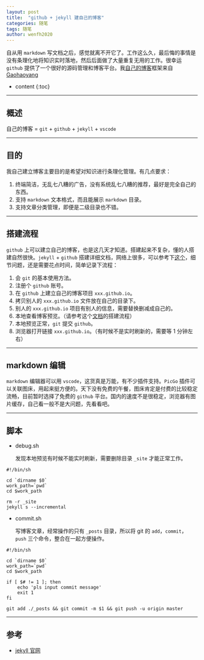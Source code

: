 ```yaml
---
layout: post
title:  "github + jekyll 建自己的博客"
categories: 随笔
tags: 随笔
author: wenfh2020
--- 
```


自从用 `markdown` 写文档之后，感觉就离不开它了。工作这么久，最后悔的事情是没有条理化地将知识实时落地，然后后面做了大量重复无用的工作。很幸运 `github` 提供了一个很好的源码管理和博客平台。我[自己的博客](https://wenfh2020.github.io/)框架来自[Gaohaoyang](https://github.com/Gaohaoyang/gaohaoyang.github.io)



* content
{:toc}

---

## 概述

自己的博客 = `git` + `github` + `jekyll` + `vscode`

---

## 目的

我自己建立博客主要目的是希望对知识进行条理化管理。有几点要求：

1. 终端简洁，无乱七八糟的广告，没有系统乱七八糟的推荐，最好是完全自己的东西。
2. 支持 `markdown` 文本格式，而且能展示 `markdown` 目录。
3. 支持文章分类管理，即便是二级目录也不错。

---

## 搭建流程

`github` 上可以建立自己的博客，也是这几天才知道。搭建起来不复杂，懂的人搭建自然很快。`jekyll` + `github` 搭建详细文档，网络上很多，可以参考下[这个](ttps://github.com/wonderseen/wonderseen.github.io)，细节问题，还是需要花点时间，简单记录下流程：

1. 会 `git` 的基本使用方法。
2. 注册个 `github` 账号。
3. 在 `github` 上建立自己的博客项目 `xxx.github.io`。
4. 拷贝别人的 `xxx.github.io` 文件放在自己的目录下。
5. 别人的 `xxx.github.io` 项目有别人的信息，需要替换删减成自己的。
6. 本地查看博客预览。（请参考这个[文档](https://github.com/wonderseen/wonderseen.github.io)的搭建流程）
7. 本地预览正常，`git` 提交 `github`。
8. 浏览器打开链接 `xxx.github.io`。（有时候不是实时刷新的，需要等 1 分钟左右）

---

## markdown 编辑

`markdown` 编辑器可以用 `vscode`，这货真是万能，有不少插件支持。`PicGo` 插件可以关联图床，用起来挺方便的。天下没有免费的午餐，图床肯定是付费的比较稳定流畅，目前暂时选择了免费的 `github` 平台。国内的速度不是很稳定，浏览器有图片缓存，自己看一般不是大问题，先看看吧。

---

## 脚本

* debug.sh

  发现本地预览有时候不能实时刷新，需要删除目录 `_site` 才能正常工作。
  
```shell
#!/bin/sh
  
cd `dirname $0`
work_path=`pwd`
cd $work_path

rm -r _site
jekyll s --incremental
```

* commit.sh

  写博客文章，经常操作的只有 `_posts` 目录，所以将 git 的 `add`，`commit`，`push` 三个命令，整合在一起方便操作。

```shell
#!/bin/sh

cd `dirname $0`
work_path=`pwd`
cd $work_path

if [ $# != 1 ]; then
    echo 'pls input commit message'
    exit 1
fi

git add ./_posts && git commit -m $1 && git push -u origin master
```

---

## 参考

* [jekyll 官网](http://jekyllcn.com/)
